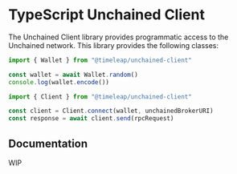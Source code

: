 # TypeScript Unchained Client

The Unchained Client library provides programmatic access to the Unchained network.
This library provides the following classes:

```TypeScript
import { Wallet } from "@timeleap/unchained-client"

const wallet = await Wallet.random()
console.log(wallet.encode())
```

```TypeScript
import { Client } from "@timeleap/unchained-client"

const client = Client.connect(wallet, unchainedBrokerURI)
const response = await client.send(rpcRequest)
```

## Documentation

WIP
